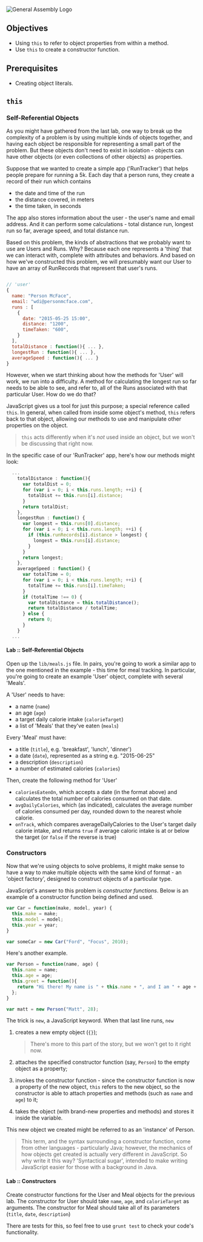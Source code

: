 ![General Assembly Logo](http://i.imgur.com/ke8USTq.png)

## Objectives
- Using `this` to refer to object properties from within a method.
- Use `this` to create a constructor function.

## Prerequisites
- Creating object literals.


## `this`
### Self-Referential Objects

As you might have gathered from the last lab, one way to break up the complexity of a problem is by using multiple kinds of objects together, and having each object be responsible for representing a small part of the problem. But these objects don't need to exist in isolation - objects can have other objects (or even collections of other objects) as properties.

Suppose that we wanted to create a simple app ('RunTracker') that helps people prepare for running a 5k. Each day that a person runs, they create a record of their run which contains
- the date and time of the run
- the distance covered, in meters
- the time taken, in seconds

The app also stores information about the user - the user's name and email address. And it can perform some calculations - total distance run, longest run so far, average speed, and total distance run.

Based on this problem, the kinds of abstractions that we probably want to use are Users and Runs. Why? Because each one represents a 'thing' that we can interact with, complete with attributes and behaviors. And based on how we've constructed this problem, we will presumably want our User to have an array of RunRecords that represent that user's runs.

```javascript

// 'user'
{
  name: "Person McFace",
  email: "wdi@personmcface.com",
  runs : [
    {
      date: "2015-05-25 15:00",
      distance: "1200",
      timeTaken: "600",
    }
  ],
  totalDistance : function(){ ... },
  longestRun : function(){ ... },
  averageSpeed : function(){ ... }
}

```

However, when we start thinking about how the methods for 'User' will work, we run into a difficulty. A method for calculating the longest run so far needs to be able to see, and refer to, all of the Runs associated with that particular User. How do we do that?

JavaScript gives us a tool for just this purpose; a special reference called `this`. In general, when called from inside some object's method, `this` refers back to that object, allowing our methods to use and manipulate other properties on the object.

> `this` acts differently when it's _not_ used inside an object, but we won't be discussing that right now.

In the specific case of our 'RunTracker' app, here's how our methods might look:

```javascript
  ...
    totalDistance : function(){
      var totalDist = 0;
      for (var i = 0; i < this.runs.length; ++i) {
        totalDist += this.runs[i].distance;
      }
      return totalDist;
    },
    longestRun : function() {
      var longest = this.runs[0].distance;
      for (var i = 0; i < this.runs.length; ++i) {
        if (this.runRecords[i].distance > longest) {
          longest = this.runs[i].distance;
        }
      }
      return longest;
    },
    averageSpeed : function() {
      var totalTime = 0;
      for (var i = 0; i < this.runs.length; ++i) {
        totalTime += this.runs[i].timeTaken;
      }
      if (totalTime !== 0) {
        var totalDistance = this.totalDistance();
        return totalDistance / totalTime;
      } else {
        return 0;
      }
    }
  ...
```

#### Lab :: Self-Referential Objects

Open up the `lib/meals.js` file. In pairs, you're going to work a similar app to the one mentioned in the example - this time for meal tracking. In particular, you're going to create an example 'User' object, complete with several 'Meals'.

A 'User' needs to have:
- a name (`name`)
- an age (`age`)
- a target daily calorie intake (`calorieTarget`)
- a list of 'Meals' that they've eaten (`meals`)

Every 'Meal' must have:
- a title (`title`), e.g. 'breakfast', 'lunch', 'dinner')
- a date (`date`), represented as a string e.g. "2015-06-25"
- a description (`description`)
- a number of estimated calories (`calories`)

Then, create the following method for 'User'
- `caloriesEatenOn`, which accepts a date (in the format above) and calculates the total number of calories consumed on that date.
- `avgDailyCalories`, which (as indicated), calculates the average number of calories consumed per day, rounded down to the nearest whole calorie.
- `onTrack`, which compares averageDailyCalories to the User's target daily calorie intake, and returns `true` if average caloric intake is at or below the target (or `false` if the reverse is true)

### Constructors

Now that we're using objects to solve problems, it might make sense to have a way to make multiple objects with the same kind of format - an 'object factory', designed to construct objects of a particular type.

JavaScript's answer to this problem is _constructor functions_. Below is an example of a constructor function being defined and used.

```javascript
var Car = function(make, model, year) {
  this.make = make;
  this.model = model;
  this.year = year;
}

var someCar = new Car("Ford", "Focus", 2010);
```

Here's another example.

```javascript
var Person = function(name, age) {
  this.name = name;
  this.age = age;
  this.greet = function(){
    return "Hi there! My name is " + this.name + ", and I am " + age + " years old.";
  };
}

var matt = new Person("Matt", 28);
```

The trick is `new`, a JavaScript keyword. When that last line runs, `new`

1. creates a new empty object (`{}`);

    > There's more to this part of the story, but we won't get to it right now.

2. attaches the specified constructor function (say, `Person`) to the empty object as a property;

3. invokes the constructor function - since the constructor function is now a property of the new object, `this` refers to the new object, so the constructor is able to attach properties and methods (such as `name` and `age`) to it;

4. takes the object (with brand-new properties and methods) and stores it inside the variable.

This new object we created might be referred to as an 'instance' of Person.

> This term, and the syntax surrounding a constructor function, come from other languages - particularly Java; however, the mechanics of how objects get created is actually very different in JavaScript. So why write it this way? 'Syntactical sugar', intended to make writing JavaScript easier for those with a background in Java.

#### Lab :: Constructors

Create constructor functions for the User and Meal objects for the previous lab. The constructor for User should take `name`, `age`, and `calorieTarget` as arguments. The constructor for Meal should take all of its parameters (`title`, `date`, `description`)


There are tests for this, so feel free to use `grunt test` to check your code's functionality.
